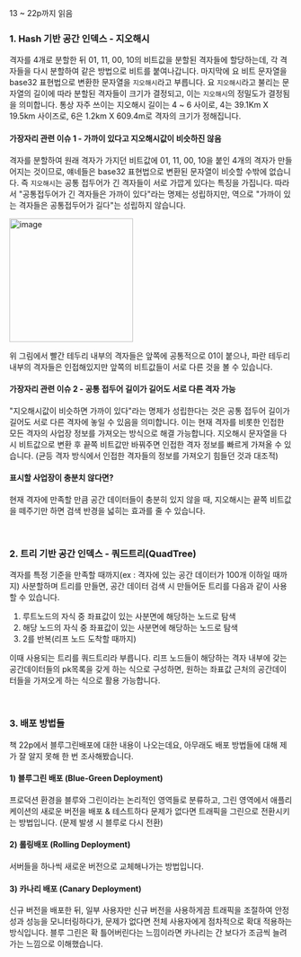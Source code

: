 13 ~ 22p까지 읽음
### 1. Hash 기반 공간 인덱스 - 지오해시
격자를 4개로 분할한 뒤 01, 11, 00, 10의 비트값을 분할된 격자들에 할당하는데, 각 격자들을 다시 분할하여 같은 방법으로 비트를 붙여나갑니다. 마지막에 요 비트 문자열을 base32 표현법으로 변환한 문자열을 `지오해시`라고 부릅니다.
요 `지오해시`라고 불리는 문자열의 길이에 따라 분할된 격자들이 크기가 결정되고, 이는 `지오해시`의 정밀도가 결정됨을 의미합니다. 통상 자주 쓰이는 지오해시 길이는 4 ~ 6 사이로, 4는 39.1Km X 19.5km 사이즈로, 6은 1.2km X 609.4m로 격자의 크기가 정해집니다.
#### 가장자리 관련 이슈 1 - 가까이 있다고 지오해시값이 비슷하진 않음
격자를 분할하여 원래 격자가 가지던 비트값에 01, 11, 00, 10을 붙인 4개의 격자가 만들어지는 것이므로, 얘네들은 base32 표현법으로 변환된 문자열이 비슷할 수밖에 없습니다. 즉 `지오해시`는 공통 접두어가 긴 격자들이 서로 가깝게 있다는 특징을 가집니다. 따라서 "공통접두어가 긴 격자들은 가까이 있다"라는 명제는 성립하지만, 역으로 "가까이 있는 격자들은 공통접두어가 길다"는 성립하지 않습니다.

<img width="220" alt="image" src="https://github.com/user-attachments/assets/dd347cb8-a84c-4b7f-bc29-7caac340c696">


위 그림에서 빨간 테두리 내부의 격자들은 앞쪽에 공통적으로 01이 붙으나, 파란 테두리 내부의 격자들은 인접해있지만 앞쪽의 비트값들이 서로 다른 것을 볼 수 있습니다.

#### 가장자리 관련 이슈 2 - 공통 접두어 길이가 길어도 서로 다른 격자 가능
"지오해시값이 비슷하면 가까이 있다"라는 명제가 성립한다는 것은 공통 접두어 길이가 길어도 서로 다른 격자에 놓일 수 있음을 의미합니다. 이는 현재 격자를 비롯한 인접한 모든 격자의 사업장 정보를 가져오는 방식으로 해결 가능합니다. 지오해시 문자열을 다시 비트값으로 변환 후 끝쪽 비트값만 바꿔주면 인접한 격자 정보를 빠르게 가져올 수 있습니다. (균등 격자 방식에서 인접한 격자들의 정보를 가져오기 힘들던 것과 대조적)

#### 표시할 사업장이 충분치 않다면?
현재 격자에 만족할 만큼 공간 데이터들이 충분히 있지 않을 때, 지오해시는 끝쪽 비트값을 떼주기만 하면 검색 반경을 넓히는 효과를 줄 수 있습니다.

<br/>  


### 2. 트리 기반 공간 인덱스 - 쿼드트리(QuadTree)
격자를 특정 기준을 만족할 때까지(ex : 격자에 있는 공간 데이터가 100개 이하일 때까지) 사분할하며 트리를 만들면, 공간 데이터 검색 시 만들어둔 트리를 다음과 같이 사용할 수 있습니다. 

1. 루트노드의 자식 중 좌표값이 있는 사분면에 해당하는 노드로 탐색
2. 해당 노드의 자식 중 좌표값이 있는 사분면에 해당하는 노드로 탐색
3. 2를 반복(리프 노드 도착할 때까지)

이때 사용되는 트리를 쿼드트리라 부릅니다. 리프 노드들이 해당하는 격자 내부에 갖는 공간데이터들의 pk목록을 갖게 하는 식으로 구성하면, 원하는 좌표값 근처의 공간데이터들을 가져오게 하는 식으로 활용 가능합니다. 

<br/>  

### 3. 배포 방법들
책 22p에서 블루그린배포에 대한 내용이 나오는데요, 아무래도 배포 방법들에 대해 제가 잘 알지 못해 한 번 조사해봤습니다. 

#### 1) 블루그린 배포 (Blue-Green Deployment)
프로덕션 환경을 블루와 그린이라는 논리적인 영역들로 분류하고, 그린 영역에서 애플리케이션의 새로운 버전을 배포 & 테스트하다 문제가 없다면 트래픽을 그린으로 전환시키는 방법입니다. (문제 발생 시 블루로 다시 전환)

#### 2) 롤링배포 (Rolling Deployment)
서버들을 하나씩 새로운 버전으로 교체해나가는 방법입니다.

#### 3) 카나리 배포 (Canary Deployment)
신규 버전을 배포한 뒤, 일부 사용자만 신규 버전을 사용하게끔 트래픽을 조절하여 안정성과 성능을 모니터링하다가, 문제가 없다면 전체 사용자에게 점차적으로 확대 적용하는 방식입니다. 블루 그린은 확 틀어버린다는 느낌이라면 카나리는 간 보다가 조금씩 늘려가는 느낌으로 이해했습니다.
